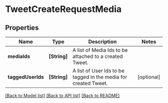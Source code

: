 # TweetCreateRequestMedia

## Properties
Name | Type | Description | Notes
------------ | ------------- | ------------- | -------------
**mediaIds** | **[String]** | A list of Media Ids to be attached to a created Tweet. | 
**taggedUserIds** | **[String]** | A list of User Ids to be tagged in the media for created Tweet. | [optional] 

[[Back to Model list]](../README.md#documentation-for-models) [[Back to API list]](../README.md#documentation-for-api-endpoints) [[Back to README]](../README.md)



